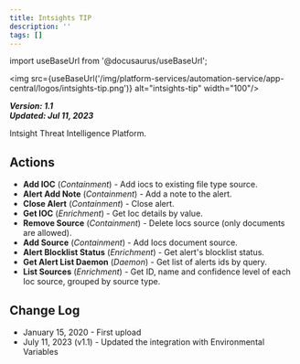 ```yaml
---
title: Intsights TIP
description: ''
tags: []
---
```

import useBaseUrl from '@docusaurus/useBaseUrl';

<img src={useBaseUrl('/img/platform-services/automation-service/app-central/logos/intsights-tip.png')} alt="intsights-tip" width="100"/>

***Version: 1.1  
Updated: Jul 11, 2023***

Intsight Threat Intelligence Platform.

## Actions

* **Add IOC** (*Containment*) - Add iocs to existing file type source.
* **Alert Add Note** (*Containment*) - Add a note to the alert.
* **Close Alert** (*Containment*) - Close alert.
* **Get IOC** (*Enrichment*) - Get Ioc details by value.
* **Remove Source** (*Containment*) - Delete Iocs source (only documents are allowed).
* **Add Source** (*Containment*) - Add Iocs document source.
* **Alert Blocklist Status** (*Enrichment*) - Get alert's blocklist status.
* **Get Alert List Daemon** (*Daemon*) - Get list of alerts ids by query.
* **List Sources** (*Enrichment*) - Get ID, name and confidence level of each Ioc source, grouped by source type.

## Change Log

* January 15, 2020 - First upload
* July 11, 2023 (v1.1) - Updated the integration with Environmental Variables
